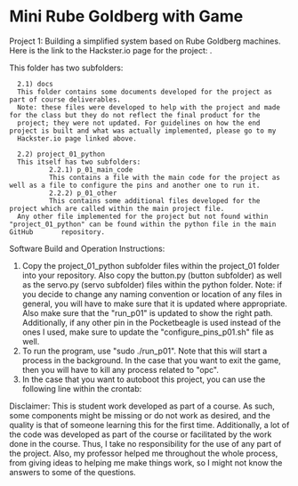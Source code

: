 # Mini Rube Goldberg with Game 

Project 1: Building a simplified system based on Rube Goldberg machines. Here is the link to the Hackster.io page for the project: .

This folder has two subfolders:

      2.1) docs
      This folder contains some documents developed for the project as part of course deliverables.  
      Note: these files were developed to help with the project and made for the class but they do not reflect the final product for the         
      project; they were not updated. For guidelines on how the end project is built and what was actually implemented, please go to my     
      Hackster.io page linked above. 
      
      2.2) project_01_python
      This itself has two subfolders:
              2.2.1) p_01_main_code
              This contains a file with the main code for the project as well as a file to configure the pins and another one to run it.
              2.2.2) p_01_other
              This contains some additional files developed for the project which are called within the main project file.        
      Any other file implemented for the project but not found within "project_01_python" can be found within the python file in the main GitHub       repository. 


Software Build and Operation Instructions:

1) Copy the project_01_python subfolder files within the project_01 folder into your repository. Also copy the button.py (button subfolder) as well as the servo.py (servo subfolder) files within the python folder.
   Note: if you decide to change any naming convention or location of any files in general, you will have to make sure that it is updated where appropriate. Also make sure that the "run_p01" is updated to show the right path. Additionally, if any other pin in the Pocketbeagle is used instead of the ones I used, make sure to update the "configure_pins_p01.sh" file as well. 
2) To run the program, use "sudo ./run_p01".
   Note that this will start a process in the background. In the case that you want to exit the game, then you will have to kill any process related to "opc".
3) In the case that you want to autoboot this project, you can use the following line within the crontab:
   
      
Disclaimer: This is student work developed as part of a course. As such, some components might be missing or do not work as desired, and the quality is that of someone learning this for the first time. Additionally, a lot of the code was developed as part of the course or facilitated by the work done in the course. Thus, I take no responsibility for the use of any part of the project. Also, my professor helped me throughout the whole process, from giving ideas to helping me make things work, so I might not know the answers to some of the questions.
